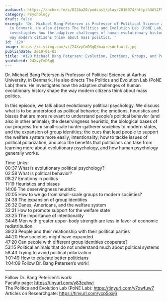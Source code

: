 ```yaml
---
audiourl: https://anchor.fm/s/822ba20/podcast/play/2016074/https%3A%2F%2Fd3ctxlq1ktw2nl.cloudfront.net%2Fproduction%2F2019-0-1%2F7774857-44100-2-53227e13f691c.m4a
category: Psychology
draft: false
excerpt: 'Dr. Michael Bang Petersen is Professor of Political Science at Aarhus University,
  in Denmark. He also directs The Politics and Evolution Lab (PoNE Lab) there. He
  investigates how the adaptive challenges of human evolutionary history shape the
  way modern citizens think about mass politics. '
id: '120'
image: https://i.ytimg.com/vi/24XvyCmDSgQ/maxresdefault.jpg
publishDate: 2019-01-03
title: '#120 Michael Bang Petersen: Evolution, Emotions, Groups, and Politics'
youtubeid: 24XvyCmDSgQ
---
```

<div class="timelinks">

Dr. Michael Bang Petersen is Professor of Political Science at Aarhus University, in Denmark. He also directs The Politics and Evolution Lab (PoNE Lab) there. He investigates how the adaptive challenges of human evolutionary history shape the way modern citizens think about mass politics. 

In this episode, we talk about evolutionary political psychology. We discuss what is to be understood as political behavior; the emotions, heuristics and biases that are more relevant to understand people’s political behavior (and also in other animals); the deservingness heuristic; the biological bases of our progress from small-scale hunter-gatherer societies to modern states, and the expansion of group identities; the cues that lead people to support the welfare system more easily; intentionality; how to tackle issues of political polarization; and also the benefits that politicians can take from learning more about evolutionary psychology, and how human psychology generally works.

Time Links:  
<time>00:37</time> What is evolutionary political psychology?  
<time>02:58</time> What is political behavior?                      
<time>08:27</time> Emotions in politics                      
<time>11:19</time> Heuristics and biases               
<time>14:06</time> The deservingness heuristic             
<time>20:05</time> How to we go from small-scale groups to modern societies?       
<time>24:38</time> The expansion of group identities  
<time>26:32</time> Danes, Americans, and the welfare system        
<time>32:21</time> How to promote support for the welfare state        
<time>33:25</time> The importance of intentionality   
<time>34:46</time> Men with greater upper-body strength are less in favor of economic redistribution  
<time>39:23</time> People and their relationship with their political parties  
<time>44:20</time> How societies might have expanded   
<time>47:20</time> Can people with different group identities cooperate?  
<time>53:15</time> Political animals that do not understand much about political systems  
<time>58:43</time> Trying to avoid political polarization  
<time>1:01:49</time> How to educate better politicians  
<time>1:04:09</time> Follow Dr. Bang Petersen’s work!    

---

Follow Dr. Bang Petersen’s work:  
Faculty page: https://tinyurl.com/y83euhwj  
The Politics and Evolution Lab (PoNE Lab): https://tinyurl.com/y7xwfuw7  
Articles on Researchgate: https://tinyurl.com/ycp5oxj6
</div>

